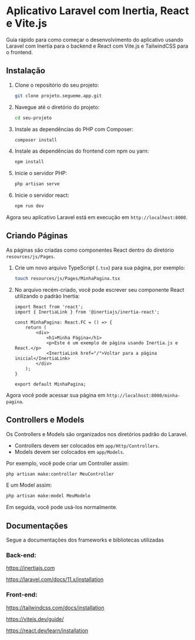 # Aplicativo Laravel com Inertia, React e Vite.js

Guia rápido para como começar o desenvolvimento do aplicativo usando Laravel com Inertia para o backend e React com Vite.js e TailwindCSS para o frontend.

## Instalação

1. Clone o repositório do seu projeto:

   ```bash
   git clone projeto.segueme.app.git
   ```

2. Navegue até o diretório do projeto:

   ```bash
   cd seu-projeto
   ```

3. Instale as dependências do PHP com Composer:

   ```bash
   composer install
   ```

4. Instale as dependências do frontend com npm ou yarn:

   ```bash
   npm install
   ```

5. Inicie o servidor PHP:

   ```bash
   php artisan serve
   ```

6. Inicie o servidor react:

   ```bash
   npm run dev
   ```

Agora seu aplicativo Laravel está em execução em `http://localhost:8000`.

## Criando Páginas

As páginas são criadas como componentes React dentro do diretório `resources/js/Pages`.

1. Crie um novo arquivo TypeScript (`.tsx`) para sua página, por exemplo:

   ```bash
   touch resources/js/Pages/MinhaPagina.tsx
   ```

2. No arquivo recém-criado, você pode escrever seu componente React utilizando o padrão Inertia:

   ```tsx
   import React from 'react';
   import { InertiaLink } from '@inertiajs/inertia-react';

   const MinhaPagina: React.FC = () => {
       return (
           <div>
               <h1>Minha Página</h1>
               <p>Este é um exemplo de página usando Inertia.js e React.</p>
               <InertiaLink href="/">Voltar para a página inicial</InertiaLink>
           </div>
       );
   }

   export default MinhaPagina;
   ```

Agora você pode acessar sua página em `http://localhost:8000/minha-pagina`.

## Controllers e Models

Os Controllers e Models são organizados nos diretórios padrão do Laravel.

- Controllers devem ser colocados em `app/Http/Controllers`.
- Models devem ser colocados em `app/Models`.

Por exemplo, você pode criar um Controller assim:

```bash
php artisan make:controller MeuController
```

E um Model assim:

```bash
php artisan make:model MeuModelo
```

Em seguida, você pode usá-los normalmente.

## Documentações

Segue a documentações dos frameworks e bibliotecas utilizadas

### Back-end:
https://inertiajs.com

https://laravel.com/docs/11.x/installation


### Front-end:

https://tailwindcss.com/docs/installation

https://vitejs.dev/guide/

https://react.dev/learn/installation